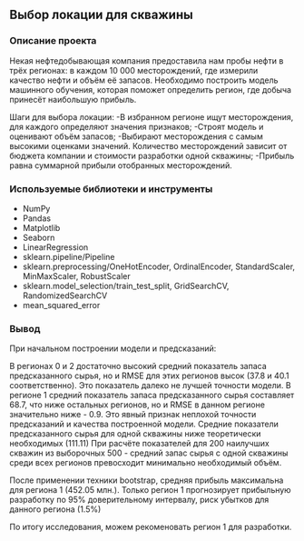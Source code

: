 ## Выбор локации для скважины
### Описание проекта
Некая нефтедобывающая компания предоставила нам пробы нефти в трёх регионах: в каждом 10 000 месторождений, где измерили качество нефти и объём её запасов. Необходимо построить модель машинного обучения, которая поможет определить регион, где добыча принесёт наибольшую прибыль.

Шаги для выбора локации:
-В избранном регионе ищут месторождения, для каждого определяют значения признаков;
-Строят модель и оценивают объём запасов;
-Выбирают месторождения с самым высокими оценками значений. Количество месторождений зависит от бюджета компании и стоимости разработки одной скважины;
-Прибыль равна суммарной прибыли отобранных месторождений.
### Используемые библиотеки и инструменты
- NumPy
- Pandas
- Matplotlib
- Seaborn
- LinearRegression
- sklearn.pipeline/Pipeline
- sklearn.preprocessing/OneHotEncoder, OrdinalEncoder, StandardScaler, MinMaxScaler, RobustScaler
- sklearn.model_selection/train_test_split, GridSearchCV, RandomizedSearchCV
- mean_squared_error
### Вывод
При начальном построении модели и предсказаний:

В регионах 0 и 2 достаточно высокий средний показатель запаса предсказанного сырья, но и RMSE для этих регионов высок (37.8 и 40.1 соответственно). Это показатель далеко не лучшей точности модели.
В регионе 1 средний показатель запаса предсказанного сырья составляет 68.7, что ниже остальных регионов, но и RMSE в данном регионе значительно ниже - 0.9. Это явный признак неплохой точности предсказаний и качества построенной модели.
Средние показатели предсказанного сырья для одной скважины ниже теоретически необходимых (111.11)
При расчёте показателей для 200 наилучших скважин из выборочных 500 - средний запас сырья с одной скважины среди всех регионов превосходит минимально необходимый объём.

После применении техники bootstrap, средняя прибыль максимальна для региона 1 (452.05 млн.). Только регион 1 прогнозирует прибыльную разработку по 95% доверительному интервалу, риск убытков для данного региона (1.5%)

По итогу исследования, можем рекоменовать регион 1 для разработки.

